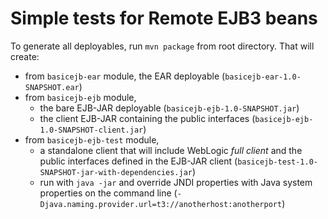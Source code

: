 # Simple tests for Remote EJB3 beans

To generate all deployables, run `mvn package` from root directory. That will create:

* from `basicejb-ear` module, the EAR deployable (`basicejb-ear-1.0-SNAPSHOT.ear`)
* from `basicejb-ejb` module,
   * the bare EJB-JAR deployable (`basicejb-ejb-1.0-SNAPSHOT.jar`)
   * the client EJB-JAR containing the public interfaces (`basicejb-ejb-1.0-SNAPSHOT-client.jar`)
* from `basicejb-ejb-test` module,
   * a standalone client that will include WebLogic *full client* and the public interfaces defined in the EJB-JAR client (`basicejb-test-1.0-SNAPSHOT-jar-with-dependencies.jar`)
   * run with `java -jar` and override JNDI properties with Java system properties on the command line (`-Djava.naming.provider.url=t3://anotherhost:anotherport`)
